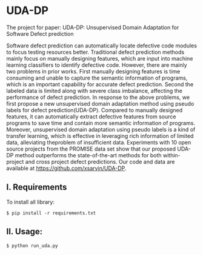 # UDA-DP
The project for paper: UDA-DP: Unsupervised Domain Adaptation for Software Defect prediction



Software defect prediction can automatically locate defective code modules to focus testing resources better. Traditional defect prediction methods mainly focus on manually designing features, which are input into machine learning classifiers to identify defective code. However, there are mainly two problems in prior works. First manually designing features is time consuming and unable to capture the semantic information of programs, which is an important capability for accurate defect prediction. Second the labeled data is limited along with severe class imbalance, affecting the performance of defect prediction. In response to the above problems, we first propose a new unsupervised domain adaptation method using pseudo labels for defect prediction(UDA-DP). Compared to manually designed features, it can automatically extract defective features from source programs to save time and contain more semantic information of programs. Moreover, unsupervised domain adaptation using pseudo labels is a kind of transfer learning, which is effective in leveraging rich information of limited data, alleviating theproblem of insufficient data. Experiments with 10 open source projects from the PROMISE data set show that our proposed UDA-DP method outperforms the state-of-the-art methods for both within-project and cross project defect predictions. Our code and data are available at https://github.com/xsarvin/UDA-DP.



## I. Requirements



To install all library:

```
$ pip install -r requirements.txt
```



## II. Usage:

```
$ python run_uda.py
```

